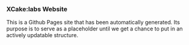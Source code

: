 ### XCake:labs Website

This is a Github Pages site that has been automatically generated. Its purpose is to serve as a placeholder until we get a chance to put in an actively updatable structure. 
